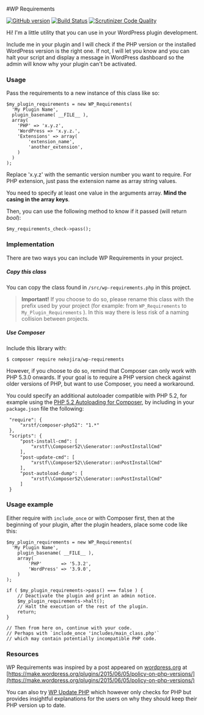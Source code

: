 #WP Requirements

[![GitHub version](https://badge.fury.io/gh/nekojira%2Fwp-requirements.svg)](http://badge.fury.io/gh/nekojira%2Fwp-requirements)
[![Build Status](https://scrutinizer-ci.com/g/nekojira/wp-requirements/badges/build.png?b=master)](https://scrutinizer-ci.com/g/nekojira/wp-requirements/build-status/master)
[![Scrutinizer Code Quality](https://scrutinizer-ci.com/g/nekojira/wp-requirements/badges/quality-score.png?b=master)](https://scrutinizer-ci.com/g/nekojira/wp-requirements/)

Hi! I'm a little utility that you can use in your WordPress plugin development.

Include me in your plugin and I will check if the PHP version or the installed WordPress version is the right one. If not, I will let you know and you can halt your script and display a message in WordPress dashboard so the admin will know why your plugin can't be activated.

### Usage

Pass the requirements to a new instance of this class like so:

    $my_plugin_requirements = new WP_Requirements(
      'My Plugin Name',
      plugin_basename( __FILE__ ),
      array(
        'PHP' => 'x.y.z',
        'WordPress => 'x.y.z.',
        'Extensions' => array(
            'extension_name',
            'another_extension',
        )
      )
    );
 
Replace 'x.y.z' with the semantic version number you want to require. For PHP extension, just pass the extension name as array string values.

You need to specify at least one value in the arguments array. **Mind the casing in the array keys**.

Then, you can use the following method to know if it passed (will return *bool*):

    $my_requirements_check->pass();

### Implementation

There are two ways you can include WP Requirements in your project.

##### Copy this class

You can copy the class found in `/src/wp-requirements.php` in this project.

> **Important!** If you choose to do so, please rename this class with the prefix used by your project (for example: from `WP_Requirements` to `My_Plugin_Requirements` ). In this way there is less risk of a naming collision between projects.
 
##### Use Composer

Include this library with:

    $ composer require nekojira/wp-requirements
        
However, if you choose to do so, remind that Composer can only work with PHP 5.3.0 onwards. If your goal is to require a PHP version check against older versions of PHP, but want to use Composer, you need a workaround.
 
You could specify an additional autoloader compatible with PHP 5.2, for example using the [PHP 5.2 Autoloading for Composer](https://bitbucket.org/xrstf/composer-php52), by including in your `package.json` file the following:
 
	 "require": {
		 "xrstf/composer-php52": "1.*"
	 },
	 "scripts": {
		 "post-install-cmd": [
			 "xrstf\\Composer52\\Generator::onPostInstallCmd"
		 ],
		 "post-update-cmd": [
			 "xrstf\\Composer52\\Generator::onPostInstallCmd"
		 ],
		 "post-autoload-dump": [
			 "xrstf\\Composer52\\Generator::onPostInstallCmd"
		 ]
	 }
 
### Usage example

Either require with `include_once` or with Composer first, then at the beginning of your plugin, after the plugin headers, place some code like this:
	
	$my_plugin_requirements = new WP_Requirements(
	  'My Plugin Name',
		plugin_basename( __FILE__ ),
		array(
			'PHP'       => '5.3.2',
			'WordPress' => '3.9.0',
		) 
	);
	
	if ( $my_plugin_requirements->pass() === false ) {
		// Deactivate the plugin and print an admin notice.
		$my_plugin_requirements->halt();
		// Halt the execution of the rest of the plugin.
		return;
	}
	
	// Then from here on, continue with your code.
	// Perhaps with `include_once 'includes/main_class.php'`
	// which may contain potentially incompatible PHP code.

### Resources

WP Requirements was inspired by a post appeared on [wordpress.org](https://wordpress.org) at
[https://make.wordpress.org/plugins/2015/06/05/policy-on-php-versions/](https://make.wordpress.org/plugins/2015/06/05/policy-on-php-versions/)

You can also try [WP Update PHP](https://github.com/WPupdatePHP/wp-update-php) which however only checks for PHP but provides insightful explanations for the users on why they should keep their PHP version up to date.	

